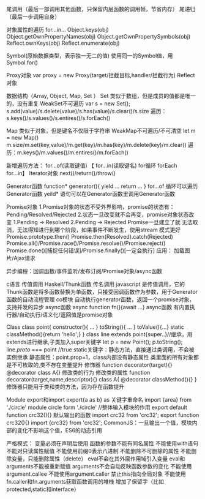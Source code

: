 尾调用（最后一部调用其他函数，只保留内层函数的调用帧，节省内存）
尾递归（最后一步调用自身）

对象属性的遍历
for...in...
Object.keys(obj)
Object.getOwnPropertyNames(obj)
Object.getOwnPropertySymbols(obj)
Reflect.ownKeys(obj)
Reflect.enumerate(obj)

Symbol(原始数据类型，表示独一无二的值)
使用同一的Symbol值，用Symbol.for()

Proxy对象
var proxy = new Proxy(target/拦截目标,handler/拦截行为)
Reflect对象

数据结构（Array, Object, Map, Set ）
Set 类似于数组，但是成员的值都是唯一的，没有重复 WeakSet不可遍历
var s = new Set();
s.add(value)/s.delete(value)/s.has(value)/s.clear()/s.size
遍历：s.keys()/s.values()/s.entires()/s.forEach()

Map 类似于对象，但是键名不仅限于字符串 WeakMap不可遍历/不可清空
let m = new Map()
m.size/m.set(key,value)/m.get(key)/m.has(key)/m.delete(key)/m.clear()
遍历：m.keys()/m.values()/m.entires()/m.forEach()

新增遍历方法： for...of(读取键值)   【 for...in(读取键名)  for循环   forEach  for...in】
Iterator对象 next()/return()/throw()

Generator函数
function* generator(){
    yield ...
    return ...
}
for...of 循环可以遍历Generator函数
yeild* 语句可以在Generator函数里调用Generator函数

Promise对象
1.Promise对象的状态不受外界影响，promise的状态有：Pending/Resolved/Rejected
2.状态一旦改变就不会再变，promise对象状态改变 1.Pending -> Resolved 2.Pending -> Rejected
Promise一旦建立了就 无法取消，无法得知进行到哪个阶段，如果事件不断发生，使用stream 模式更好
Promise.prototype.then()
Promise.then(Resolved).catch(Rejected)
Promise.all()/Promise.race()/Promise.resolve()/Promise.reject()
Promise.done()[捕捉任何错误]/Promise.finally()[一定会执行]
应用： 加载图片/Ajax请求

异步编程：回调函数/事件监听/发布订阅/Promise对象/async函数

c语言 传值调用  Haskell/Thunk函数 传名调用 
javascript 是传值调用，它的Thunk函数是将多函数替换为单函数，只接受回调函数作为参数，用于Generator函数的自动流程管理
co模块 自动执行generator函数，返回一个promise对象，支持并发的异步
async函数 async function fn(){await ...}
async函数 有内置执行器/自动执行/语义化/返回值是promise对象

Class 
class point{
    constructor(){
        ...
    }
    toString(){
        ...
    }
    toValue(){...}
    static classMethod(){return 'hello';}
}
class line extends point{super..}//继承，用extends进行继承,子类加入super关键字
let p = new Point();
p.toString();
line._proto_ === point //true
static关键字：静态方法，直接通过类调用，不会被实例继承
静态属性：point.prop=1，class内部没有静态属性
类里面的所有对象都是不可枚取的,类不存在变量提升
修饰器
function decorator(target){}
@decorator
class A{}  修改类的行为
修改类的属性
function decorator(target,name,descriptor){}
class A{
    @decorator
    classMethod(){}
}
修饰器只能用于类和类的方法，因为存在函数提升

Module
export和import
export{a as b} as 关键字重命名
import {area} from './circle'
module circle form './circle' //整体输入模块的作用
export default function crc32(){} 默认输出的函数
import crc32 from 'crc32';
export function crc32(){}
import {crc32} from 'crc32';
CommonJS：一旦输出一个值，模块内部的变化不影响这个值，ES6的动态引用

严格模式：
变量必须在声明后使用
函数的参数不能有同名属性
不能使用with语句
不能对只读属性赋值
不能使用前缀0表示八进制
不能删除不可删除的属性
不能删除变量，只能删除属性（delete）
eval不会在其外层作用域引入变量
eval和arguments不能被重新赋值
arguments不会自动反映函数参数的变化
不能使用argument.callee
不能使用argument.caller
禁止this指向全局对象
不能使用fn.caller和fn.arguments获取函数调用的堆栈
增加了保留字（比如protected,static和interface）